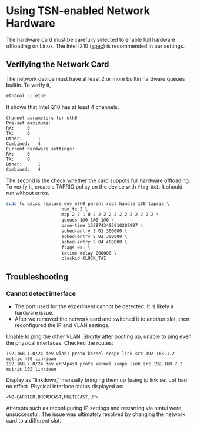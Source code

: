 # Using TSN-enabled Network Hardware

The hardware card must be carefully selected to enable full hardware
offloading on Linux. The Intel I210
([spec](https://cdrdv2-public.intel.com/333016/333016%20-%20I210_Datasheet_v_3_7.pdf))
is recommended in our settings.

## Verifying the Network Card

The network device must have at least 2 or more builtin hardware
queues builtin. To verify it,
```sh
ethtool -l eth0
```

It shows that Intel I210 has at least 4 channels.

```
Channel parameters for eth0
Pre-set maximums:
RX:		0
TX:		0
Other:		1
Combined:	4
Current hardware settings:
RX:		0
TX:		0
Other:		1
Combined:	4
```

The second is the check whether the card suppots full hardware
offloading.  To verify it, create a TAPRIO policy on the device with
`flag 0x1`.  It should run without erros.

```sh
sudo tc qdisc replace dev eth0 parent root handle 100 taprio \
                     num_tc 3 \
                     map 2 2 1 0 2 2 2 2 2 2 2 2 2 2 2 2 \
                     queues 1@0 1@0 1@0 \
                     base-time 1528743495910289987 \
                     sched-entry S 01 300000 \
                     sched-entry S 02 300000 \
                     sched-entry S 04 400000 \
                     flags 0x1 \
                     txtime-delay 200000 \
                     clockid CLOCK_TAI 
```


## Troubleshooting

### Cannot detect interface

- The port used for the experiment cannot be detected. It is likely a hardware issue.
- After we removed the network card and switched it to another slot, then reconfigured the IP and VLAN settings.

Unable to ping the other VLAN.
Shortly after booting up, unable to ping even the physical interfaces.
Checked the routes:

```
192.168.1.0/24 dev vlan1 proto kernel scope link src 192.168.1.2 metric 400 linkdown 
192.168.7.0/24 dev enP4p4s0 proto kernel scope link src 192.168.7.2 metric 102 linkdown
```

Display as "linkdown," manually bringing them up (using ip link set up) had no effect.
Physical interface status displayed as:

```
<NO-CARRIER,BROADCAST,MULTICAST,UP> 
```

Attempts such as reconfiguring IP settings and restarting via nmtui were unsuccessful.
The issue was ultimately resolved by changing the network card to a different slot.

<!-- ### socket-priority experiment on 2023/08/11 and 2023/08/18 -->

<!-- **Later, we discovered that the errors encountered that day were due to the failure to enable priority 0,** -->
<!-- **causing ARP packets not to be transmitted.** -->
<!-- **These are the experimental log.** -->

<!-- [ARP issues](./TAPRIO%20experiment/ARP%20Issues.md) -->

<!-- ### Calculate RTT -->

<!-- **We use RTT to verify whether the queue's activation and latency behave as expected.** -->

<!-- [Round Trip Time](./TAPRIO%20experiment/Round%20Trip%20Time.md) -->
